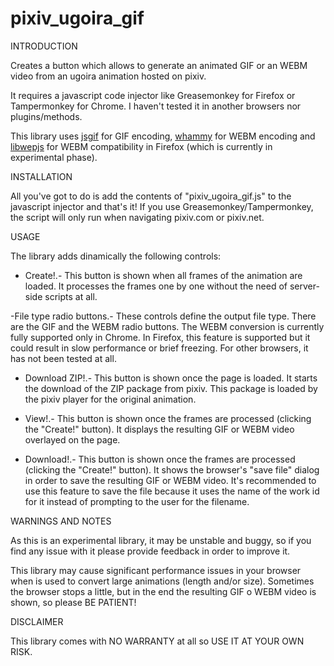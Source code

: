 pixiv_ugoira_gif
================

INTRODUCTION

Creates a button which allows to generate an animated GIF or an WEBM video from an ugoira animation hosted on pixiv.

It requires a javascript code injector like Greasemonkey for Firefox or Tampermonkey for Chrome. I haven't tested it in another browsers nor plugins/methods.

This library uses [jsgif](https://github.com/antimatter15/jsgif) for GIF encoding, [whammy](https://github.com/antimatter15/whammy) for WEBM encoding and [libwepjs](http://libwebpjs.appspot.com/v0.1.3/) for WEBM compatibility in Firefox (which is currently in experimental phase).

INSTALLATION

All you've got to do is add the contents of "pixiv_ugoira_gif.js" to the javascript injector and that's it! If you use Greasemonkey/Tampermonkey, the script will only run when navigating pixiv.com or pixiv.net.

USAGE

The library adds dinamically the following controls:

- Create!.- This button is shown when all frames of the animation are loaded. It processes the frames one by one without the need of server-side scripts at all.

-File type radio buttons.- These controls define the output file type. There are the GIF and the WEBM radio buttons. The WEBM conversion is currently fully supported only in Chrome. In Firefox, this feature is supported but it could result in slow performance or brief freezing. For other browsers, it has not been tested at all.

- Download ZIP!.- This button is shown once the page is loaded. It starts the download of the ZIP package from pixiv. This package is loaded by the pixiv player for the original animation.

- View!.- This button is shown once the frames are processed (clicking the "Create!" button). It displays the resulting GIF or WEBM video overlayed on the page.

- Download!.- This button is shown once the frames are processed (clicking the "Create!" button). It shows the browser's "save file" dialog in order to save the resulting GIF or WEBM video. It's recommended to use this feature to save the file because it uses the name of the work id for it instead of prompting to the user for the filename.

WARNINGS AND NOTES

As this is an experimental library, it may be unstable and buggy, so if you find any issue with it please provide feedback in order to improve it.

This library may cause significant performance issues in your browser when is used to convert large animations (length and/or size). Sometimes the browser stops a little, but in the end the resulting GIF o WEBM video is shown, so please BE PATIENT!

DISCLAIMER

This library comes with NO WARRANTY at all so USE IT AT YOUR OWN RISK.
